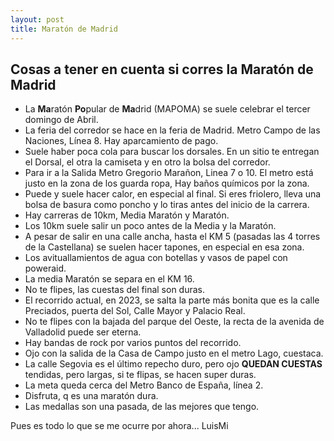 ```yaml
---
layout: post
title: Maratón de Madrid
---
```


## Cosas a tener en cuenta si corres la Maratón de Madrid ##

* La **Ma**ratón **Po**pular de **Ma**drid (MAPOMA) se suele celebrar el tercer domingo de Abril. 
* La feria del corredor se hace en la feria de Madrid. Metro Campo de las Naciones, Línea 8. Hay aparcamiento de pago. 
* Suele haber poca cola para buscar los dorsales. En un sitio te entregan el Dorsal, el otra la camiseta y en otro la bolsa del corredor. 
* Para ir a la Salida Metro Gregorio Marañon, Linea 7 o 10. El metro está justo en la zona de los guarda ropa, Hay baños químicos por la zona. 
* Puede y suele hacer calor, en especial al final. Si eres friolero, lleva una bolsa de basura como poncho y lo tiras antes del inicio de la carrera. 
* Hay carreras de 10km, Media Maratón y Maratón. 
* Los 10km suele salir un poco antes de la Media y la Maratón. 
* A pesar de salir en una calle ancha, hasta el KM 5 (pasadas las 4 torres de la Castellana) se suelen hacer tapones, en especial en esa zona. 
* Los avituallamientos de agua con botellas y vasos de papel con poweraid.
* La media Maratón se separa en el KM 16. 
* No te flipes, las cuestas del final son duras. 
* El recorrido actual, en 2023, se salta la parte más bonita que es la calle Preciados, puerta del Sol, Calle Mayor y Palacio Real.
* No te flipes con la bajada del parque del Oeste, la recta de la avenida de Valladolid puede ser eterna. 
* Hay bandas de rock por varios puntos del recorrido. 
* Ojo con la salida de la Casa de Campo justo en el metro Lago, cuestaca. 
* La calle Segovia es el último repecho duro, pero ojo **QUEDAN CUESTAS** tendidas, pero largas, si te flipas, se hacen super duras. 
* La meta queda cerca del Metro Banco de España, línea 2. 
* Disfruta, q es una maratón dura. 
* Las medallas son una pasada, de las mejores que tengo. 

Pues es todo lo que se me ocurre por ahora... 
LuisMi
